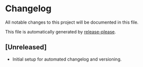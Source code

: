 # Changelog

All notable changes to this project will be documented in this file.

This file is automatically generated by [release-please](https://github.com/googleapis/release-please).

## [Unreleased]
- Initial setup for automated changelog and versioning. 